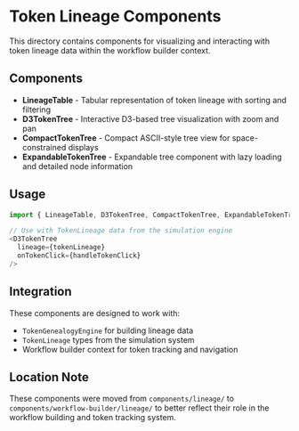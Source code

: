 # Token Lineage Components

This directory contains components for visualizing and interacting with token lineage data within the workflow builder context.

## Components

- **LineageTable** - Tabular representation of token lineage with sorting and filtering
- **D3TokenTree** - Interactive D3-based tree visualization with zoom and pan
- **CompactTokenTree** - Compact ASCII-style tree view for space-constrained displays
- **ExpandableTokenTree** - Expandable tree component with lazy loading and detailed node information

## Usage

```typescript
import { LineageTable, D3TokenTree, CompactTokenTree, ExpandableTokenTree } from "@/components/workflow-builder/lineage";

// Use with TokenLineage data from the simulation engine
<D3TokenTree 
  lineage={tokenLineage} 
  onTokenClick={handleTokenClick} 
/>
```

## Integration

These components are designed to work with:
- `TokenGenealogyEngine` for building lineage data
- `TokenLineage` types from the simulation system
- Workflow builder context for token tracking and navigation

## Location Note

These components were moved from `components/lineage/` to `components/workflow-builder/lineage/` to better reflect their role in the workflow building and token tracking system.